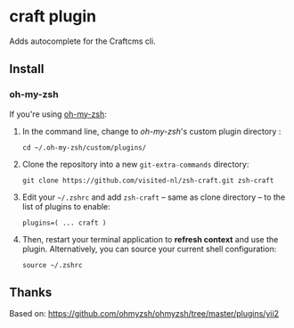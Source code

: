 # craft plugin

Adds autocomplete for the Craftcms cli.

## Install

### oh-my-zsh

If you're using [oh-my-zsh](github.com/robbyrussell/oh-my-zsh):

1. In the command line, change to _oh-my-zsh_'s custom plugin directory :

    `cd ~/.oh-my-zsh/custom/plugins/`

2. Clone the repository into a new `git-extra-commands` directory:

    `git clone https://github.com/visited-nl/zsh-craft.git zsh-craft`

3. Edit your `~/.zshrc` and add `zsh-craft` – same as clone directory – to the list of plugins to enable:

    `plugins=( ... craft )`

4. Then, restart your terminal application to **refresh context** and use the plugin. Alternatively, you can source your current shell configuration:

    `source ~/.zshrc`


## Thanks
Based on: https://github.com/ohmyzsh/ohmyzsh/tree/master/plugins/yii2
